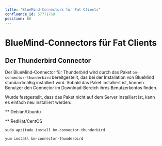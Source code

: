 ```yaml
---
title: "BlueMind-Connectors für Fat Clients"
confluence_id: 57771768
position: 60
---
```

# BlueMind-Connectors für Fat Clients


## Der Thunderbird Connector

Der BlueMind-Connector für Thunderbird wird durch das Paket `bm-connector-thunderbird` bereitgestellt, das bei der Installation von BlueMind standardmäßig installiert wird. Sobald das Paket installiert ist, können Benutzer den Connector im Download-Bereich ihres Benutzerkontos finden.

Wurde festgestellt, dass das Paket nicht auf dem Server installiert ist, kann es einfach neu installiert werden:


**
Debian/Ubuntu


**
RedHat/CentOS


```
sudo aptitude install bm-connector-thunderbird
```


```
yum install bm-connector-thunderbird

```


